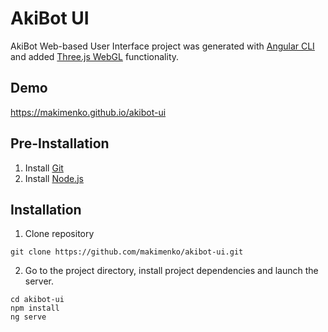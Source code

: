 # AkiBot UI

AkiBot Web-based User Interface project was generated with [Angular CLI](https://github.com/angular/angular-cli) and added [Three.js WebGL](https://github.com/mrdoob/three.js/) functionality.

## Demo
https://makimenko.github.io/akibot-ui

## Pre-Installation
1. Install [Git](https://git-scm.com)
2. Install [Node.js](https://nodejs.org/en/download)

## Installation
1. Clone repository
```
git clone https://github.com/makimenko/akibot-ui.git
```

2. Go to the project directory, install project dependencies and launch the server.
```
cd akibot-ui
npm install
ng serve
```
